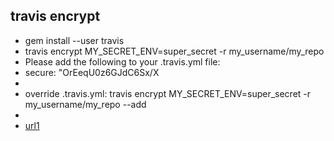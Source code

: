 travis encrypt 
---
- gem install --user travis
- travis encrypt MY_SECRET_ENV=super_secret -r my_username/my_repo
- Please add the following to your .travis.yml file:
- secure: "OrEeqU0z6GJdC6Sx/X
-
- override .travis.yml: travis encrypt MY_SECRET_ENV=super_secret -r my_username/my_repo --add
-
- [url1](http://docs.travis-ci.com/user/encrypting-files/)
